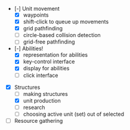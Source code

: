 - [-] Unit movement
	- [X] waypoints
	- [X] shift-click to queue up movements
	- [X] grid pathfinding
	- [ ] circle-based collision detection
	- [ ] grid-free pathfinding
- [-] Abilities!
	- [X] representation for abilities
	- [X] key-control interface
	- [X] display for abilities
	- [ ] click interface
- [X] Structures
	- [ ] making structures
	- [X] unit production
	- [ ] research
	- [ ] choosing active unit (set) out of selected
- [ ] Resource gathering
